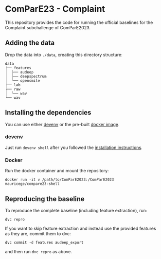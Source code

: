 # ComParE23 - Complaint
This repository provides the code for running the official baselines for the Complaint subchallenge of ComParE2023.

<!-- > Björn W. Schuller, Anton Batliner, Shahin Amiriparian, Christian Bergler, Maurice Gerczuk, Natalie Holz, Pauline Larrouy-Maestri, Sebastian Bayerl, Korbinian Riedhammer, Adria Mallol-Ragolta, Maria Pateraki, Harry Coppock, Ivan Kiskin, Marianne Sinka, Stephen Roberts, "The ACM Multimedia 2022 Computational Paralinguistics Challenge: Vocalisations, Stuttering, Activity, & Mosquitos," in *Proceedings of the 30th International Conference on Multimedia*, (Lisbon, Portugal), ACM, 2022. -->

<!-- ```bibtex
@inproceedings{Schuller21-TAM,
author = {Bj\”orn W.\ Schuller and Anton Batliner and Shahin Amiriparian and Christian Bergler and Maurice Gerczuk and Natalie Holz and Pauline Larrouy-Maestri and Sebastian Bayerl and Korbinian Riedhammer and Adria Mallol-Ragolta and Maria Pateraki and Harry Coppock and Ivan Kiskin and Marianne Sinka and Stephen Roberts},
title = {{The ACM Multimedia 2022 Computational Paralinguistics Challenge: Vocalisations, Stuttering, Activity, \& Mosquitos}},
booktitle = {{Proceedings of the 30th International Conference on Multimedia}},
year = {2022},
address = {Lisbon, Portugal},
publisher = {ACM},
month = {October},
note = {to appear},
}
``` -->

## Adding the data
Drop the data into `./data`, creating this directory structure:
```console
data
├── features
│  ├── audeep
│  ├── deepspectrum
│  └── opensmile
├── lab
├── raw
│  └── wav
└── wav
```

## Installing the dependencies
You can use either [devenv](https://devenv.sh) or the pre-built [docker image](https://hub.docker.com/repository/docker/mauricege/compare23-shell/).

### devenv
Just run `devenv shell` after you followed the [installation instructions](https://devenv.sh/getting-started/).

### Docker
Run the docker container and mount the repository:
```console
docker run -it v /path/to/ComParE2023:/ComParE2023 mauricege/compare23-shell
```

## Reproducing the baseline
To reproduce the complete baseline (including feature extraction), run:
```console
dvc repro
```

If you want to skip feature extraction and instead use the provided features as they are, commit them to dvc:
```console
dvc commit -d features audeep_export
```
and then run `dvc repro` as above.

